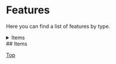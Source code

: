 # Features

Here you can find a list of features by type.

<details>
<summary>Items</summary>

<img src="https://user-images.githubusercontent.com/69795628/127860969-bce42d2b-7fd9-4f84-9a85-febb0087c40a.png" width="256px" height="256px"><img src="https://user-images.githubusercontent.com/69795628/127860974-09d8d529-1aca-4a86-b153-eb88218d18a5.png" width="256px" height="256px"><img src="https://user-images.githubusercontent.com/69795628/127860975-adf4b1fe-ced9-4d53-bfdb-6f6638608675.png" width="256px" height="256px">

<img src="https://user-images.githubusercontent.com/69795628/127860978-cab6badd-efdf-401d-af9a-ef84fb64df52.png" width="256px" height="256px"><img src="https://user-images.githubusercontent.com/69795628/127860981-0b091bfb-1ff7-44dd-87f6-4fa08ea5ad62.png" width="256px" height="256px"><img src="https://user-images.githubusercontent.com/69795628/127860983-c56992b5-431a-4a8d-a8ef-2cb8ec5f3dde.png" width="256px" height="256px">

<img src="https://user-images.githubusercontent.com/69795628/127860984-d911b757-532c-4d06-93b7-7db7c8c8ec19.png" width="256px" height="256px"><img src="https://user-images.githubusercontent.com/69795628/127860987-4a36a205-cd0f-4000-8787-ece3753c7fa9.gif" width="256px" height="256px"><img src="https://user-images.githubusercontent.com/69795628/127860988-b60ff9f0-2b97-44a7-935f-03aa55f30cef.gif" width="256px" height="256px">

<img src="https://user-images.githubusercontent.com/69795628/127860990-59fc484b-13eb-445d-ab4a-6b458e3c7676.gif" width="256px" height="256px"><img src="https://user-images.githubusercontent.com/69795628/127860993-82cde2ec-6df5-4a81-bd9b-8b9d781b0dcb.gif" width="256px" height="256px"><img src="https://user-images.githubusercontent.com/69795628/127860994-7000d9ae-cf36-47da-8411-6b0274ee87a2.gif" width="256px" height="256px">

<img src="https://user-images.githubusercontent.com/69795628/127860997-d62b9c21-dc4b-4f7d-843d-510b7596cfc0.gif" width="256px" height="256px"><img src="https://user-images.githubusercontent.com/69795628/127860999-299fb2ac-2f80-41c0-a134-40c48758150b.gif" width="256px" height="256px"><img src="https://user-images.githubusercontent.com/69795628/127861001-0bcb7586-22ce-43a6-8db1-9769307a42fa.png" width="256px" height="256px">

<img src="https://user-images.githubusercontent.com/69795628/127861002-04a7563b-0b1d-47a8-892d-c999fbf69fff.gif" width="256px" height="256px"><img src="https://user-images.githubusercontent.com/69795628/127861004-8499d6a0-93c0-4c3a-9522-b42ce59737e5.gif" width="256px" height="256px">

</details>
## Items

[Top](#features)

